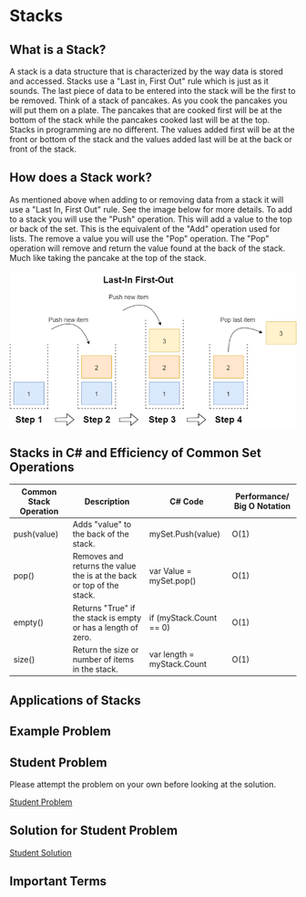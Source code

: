 # Stacks
## What is a Stack?
A stack is a data structure that is characterized by the way data is stored and accessed. Stacks use a "Last in, First Out" rule which is just as it sounds. The last piece of data to be entered into the stack will be the first to be removed. Think of a stack of pancakes. As you cook the pancakes you will put them on a plate. The pancakes that are cooked first will be at the bottom of the stack while the pancakes cooked last will be at the top. Stacks in programming are no different. The values added first will be at the front or bottom of the stack and the values added last will be at the back or front of the stack.

## How does a Stack work?
As mentioned above when adding to or removing data from a stack it will use a "Last In, First Out" rule. See the image below for more details. To add to a stack you will use the "Push" operation. This will add a value to the top or back of the set. This is the equivalent of the "Add" operation used for lists. The remove a value you will use the "Pop" operation. The "Pop" operation will remove and return the value found at the back of the stack. Much like taking the pancake at the top of the stack.
</br></br>
![Stacks Image (Found at https://code-maze.com/stack-csharp/)](images/StackWithSteps.drawio.png)


## Stacks in C# and Efficiency of Common Set Operations
| Common Stack Operation | Description                                                           | C# Code                    | Performance/ Big O Notation              |
|------------------------|-----------------------------------------------------------------------|----------------------------|------------------------------------------|
| push(value)            | Adds "value" to the back of the stack.                                | mySet.Push(value)          | O(1)|
| pop()                  | Removes and returns the value the is at the back or top of the stack. | var Value = mySet.pop()    | O(1)|
| empty()                | Returns "True" if the stack is empty or has a length of zero.         | if (myStack.Count == 0)    | O(1)|
| size()                 | Return the size or number of items in the stack.                      | var length = myStack.Count | O(1)|

## Applications of Stacks


## Example Problem


## Student Problem
Please attempt the problem on your own before looking at the solution.

 

[Student Problem](ds1-problem)


## Solution for Student Problem
[Student Solution](ds1-solution)

## Important Terms
